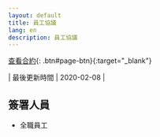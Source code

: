 ```yaml
---
layout: default
title: 員工協議
lang: en
description: 員工協議
---
```


[查看合約](){: .btn#page-btn}{:target="_blank"}

| 最後更新時間 | 2020-02-08 |

## 簽署人員

* 全職員工